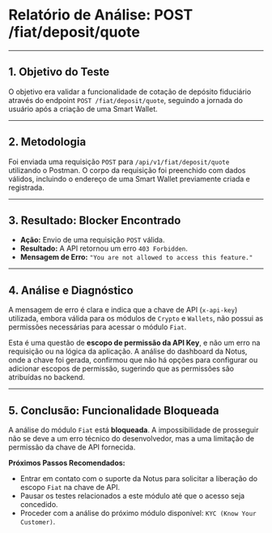 # Relatório de Análise: POST /fiat/deposit/quote

---

## 1. Objetivo do Teste

O objetivo era validar a funcionalidade de cotação de depósito fiduciário através do endpoint `POST /fiat/deposit/quote`, seguindo a jornada do usuário após a criação de uma Smart Wallet.

---

## 2. Metodologia

Foi enviada uma requisição `POST` para `/api/v1/fiat/deposit/quote` utilizando o Postman. O corpo da requisição foi preenchido com dados válidos, incluindo o endereço de uma Smart Wallet previamente criada e registrada.

---

## 3. Resultado: Blocker Encontrado

- **Ação:** Envio de uma requisição `POST` válida.
- **Resultado:** A API retornou um erro `403 Forbidden`.
- **Mensagem de Erro:** `"You are not allowed to access this feature."`

---

## 4. Análise e Diagnóstico

A mensagem de erro é clara e indica que a chave de API (`x-api-key`) utilizada, embora válida para os módulos de `Crypto` e `Wallets`, não possui as permissões necessárias para acessar o módulo `Fiat`.

Esta é uma questão de **escopo de permissão da API Key**, e não um erro na requisição ou na lógica da aplicação. A análise do dashboard da Notus, onde a chave foi gerada, confirmou que não há opções para configurar ou adicionar escopos de permissão, sugerindo que as permissões são atribuídas no backend.

---

## 5. Conclusão: Funcionalidade Bloqueada

A análise do módulo `Fiat` está **bloqueada**. A impossibilidade de prosseguir não se deve a um erro técnico do desenvolvedor, mas a uma limitação de permissão da chave de API fornecida.

**Próximos Passos Recomendados:**

- Entrar em contato com o suporte da Notus para solicitar a liberação do escopo `Fiat` na chave de API.
- Pausar os testes relacionados a este módulo até que o acesso seja concedido.
- Proceder com a análise do próximo módulo disponível: `KYC (Know Your Customer)`.

